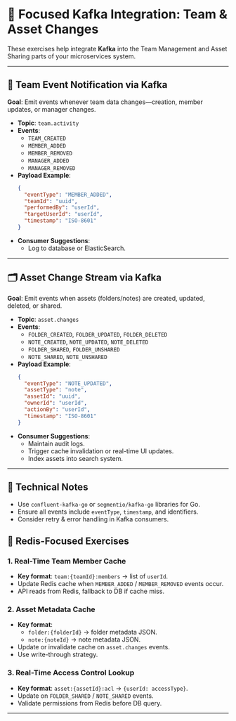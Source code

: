 # 📌 Focused Kafka Integration: Team & Asset Changes

These exercises help integrate **Kafka** into the Team Management and Asset Sharing parts of your microservices system.

---

## 👥 Team Event Notification via Kafka

**Goal**: Emit events whenever team data changes—creation, member updates, or manager changes.

- **Topic**: `team.activity`
- **Events**:
  - `TEAM_CREATED`
  - `MEMBER_ADDED`
  - `MEMBER_REMOVED`
  - `MANAGER_ADDED`
  - `MANAGER_REMOVED`
- **Payload Example**:
  ```json
  {
    "eventType": "MEMBER_ADDED",
    "teamId": "uuid",
    "performedBy": "userId",
    "targetUserId": "userId",
    "timestamp": "ISO-8601"
  }
  ```
- **Consumer Suggestions**:
  - Log to database or ElasticSearch.

---

## 🗂 Asset Change Stream via Kafka

**Goal**: Emit events when assets (folders/notes) are created, updated, deleted, or shared.

- **Topic**: `asset.changes`
- **Events**:
  - `FOLDER_CREATED`, `FOLDER_UPDATED`, `FOLDER_DELETED`
  - `NOTE_CREATED`, `NOTE_UPDATED`, `NOTE_DELETED`
  - `FOLDER_SHARED`, `FOLDER_UNSHARED`
  - `NOTE_SHARED`, `NOTE_UNSHARED`
- **Payload Example**:
  ```json
  {
    "eventType": "NOTE_UPDATED",
    "assetType": "note",
    "assetId": "uuid",
    "ownerId": "userId",
    "actionBy": "userId",
    "timestamp": "ISO-8601"
  }
  ```
- **Consumer Suggestions**:
  - Maintain audit logs.
  - Trigger cache invalidation or real-time UI updates.
  - Index assets into search system.

---

## 🔧 Technical Notes

- Use `confluent-kafka-go` or `segmentio/kafka-go` libraries for Go.
- Ensure all events include `eventType`, `timestamp`, and identifiers.
- Consider retry & error handling in Kafka consumers.

## 🔴 Redis-Focused Exercises

### 1. Real-Time Team Member Cache
- **Key format**: `team:{teamId}:members` → list of `userId`.
- Update Redis cache when `MEMBER_ADDED` / `MEMBER_REMOVED` events occur.
- API reads from Redis, fallback to DB if cache miss.

### 2. Asset Metadata Cache
- **Key format**:
  - `folder:{folderId}` → folder metadata JSON.
  - `note:{noteId}` → note metadata JSON.
- Update or invalidate cache on `asset.changes` events.
- Use write-through strategy.

### 3. Real-Time Access Control Lookup
- **Key format**: `asset:{assetId}:acl` → `{userId: accessType}`.
- Update on `FOLDER_SHARED` / `NOTE_SHARED` events.
- Validate permissions from Redis before DB query.

---